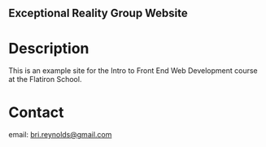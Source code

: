 Exceptional Reality Group Website
---

# Description

This is an example site for the Intro to Front End Web Development course at the Flatiron School.

# Contact

email: bri.reynolds@gmail.com
